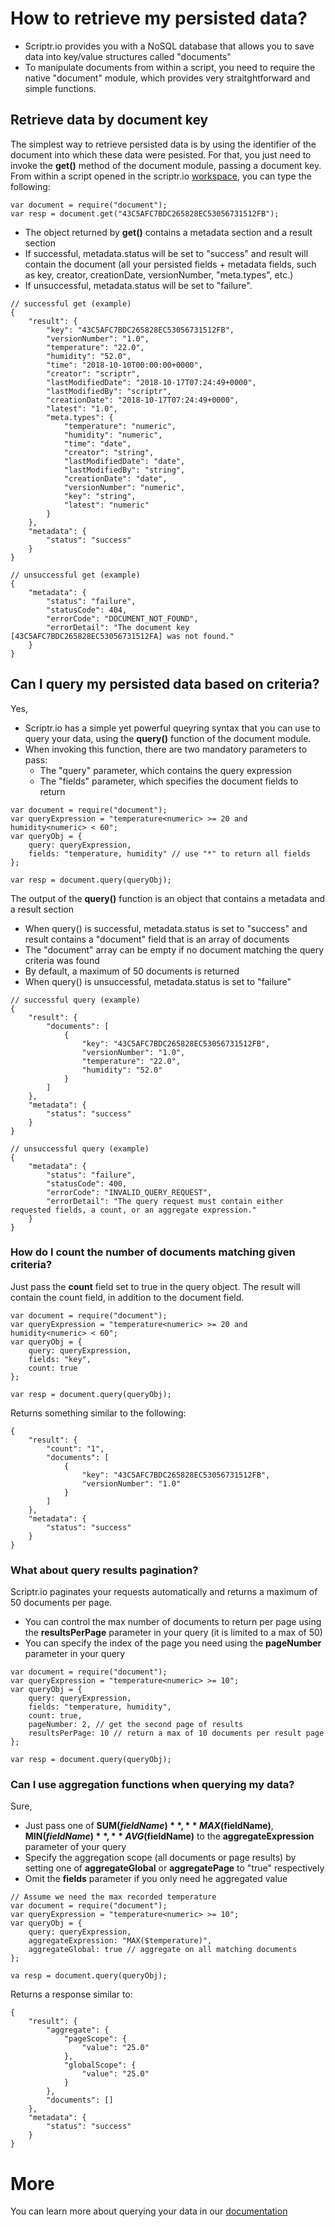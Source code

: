 # How to retrieve my persisted data?

- Scriptr.io provides you with a NoSQL database that allows you to save data into key/value structures called "documents"
- To manipulate documents from within a script, you need to require the native "document" module, which provides very straitghtforward and simple functions.

## Retrieve data by document key

The simplest way to retrieve persisted data is by using the identifier of the document into which these data were pesisted. For that, you just need to invoke the **get()** method of the document module, passing a document key.
From within a script opened in the scriptr.io [workspace](https://www.scriptr.io/workspace), you can type the following:

```
var document = require("document");
var resp = document.get("43C5AFC7BDC265828EC53056731512FB");
```
- The object returned by **get()** contains a metadata section and a result section
- If successful, metadata.status will be set to "success" and result will contain the document (all your persisted fields + metadata fields, such as key, creator, creationDate, versionNumber, "meta.types", etc.)
- If unsuccessful, metadata.status will be set to "failure".

```
// successful get (example)
{
	"result": {
		"key": "43C5AFC7BDC265828EC53056731512FB",
		"versionNumber": "1.0",
		"temperature": "22.0",
		"humidity": "52.0",
		"time": "2018-10-10T00:00:00+0000",
		"creator": "scriptr",
		"lastModifiedDate": "2018-10-17T07:24:49+0000",
		"lastModifiedBy": "scriptr",
		"creationDate": "2018-10-17T07:24:49+0000",
		"latest": "1.0",
		"meta.types": {
			"temperature": "numeric",
			"humidity": "numeric",
			"time": "date",
			"creator": "string",
			"lastModifiedDate": "date",
			"lastModifiedBy": "string",
			"creationDate": "date",
			"versionNumber": "numeric",
			"key": "string",
			"latest": "numeric"
		}
	},
	"metadata": {
		"status": "success"
	}
}

// unsuccessful get (example)
{
	"metadata": {
		"status": "failure",
		"statusCode": 404,
		"errorCode": "DOCUMENT_NOT_FOUND",
		"errorDetail": "The document key [43C5AFC7BDC265828EC53056731512FA] was not found."
	}
}
```

## Can I query my persisted data based on criteria?

Yes,
- Scriptr.io has a simple yet powerful queyring syntax that you can use to query your data, using the **query()** function of the document module.
- When invoking this function, there are two mandatory parameters to pass:
  - The "query" parameter, which contains the query expression
  - The "fields" parameter, which specifies the document fields to return

```
var document = require("document");
var queryExpression = "temperature<numeric> >= 20 and humidity<numeric> < 60";
var queryObj = {
    query: queryExpression,
    fields: "temperature, humidity" // use "*" to return all fields
};

var resp = document.query(queryObj);
```

The output of the **query()** function is an object that contains a metadata and a result section 
- When query() is successful, metadata.status is set to "success" and result contains a "document" field that is an array of documents
- The "document" array can be empty if no document matching the query criteria was found
- By default, a maximum of 50 documents is returned 
- When query() is unsuccessful, metadata.status is set to "failure"

```
// successful query (example)
{
	"result": {
		"documents": [
			{
				"key": "43C5AFC7BDC265828EC53056731512FB",
				"versionNumber": "1.0",
				"temperature": "22.0",
				"humidity": "52.0"
			}
		]
	},
	"metadata": {
		"status": "success"
	}
}

// unsuccessful query (example)
{
	"metadata": {
		"status": "failure",
		"statusCode": 400,
		"errorCode": "INVALID_QUERY_REQUEST",
		"errorDetail": "The query request must contain either requested fields, a count, or an aggregate expression."
	}
}

```

### How do I count the number of documents matching given criteria?

Just pass the **count** field set to true in the query object. The result will contain the count field, in addition to the document field.

```
var document = require("document"); 
var queryExpression = "temperature<numeric> >= 20 and humidity<numeric> < 60";
var queryObj = {
    query: queryExpression,
    fields: "key", 
    count: true
};

var resp = document.query(queryObj);
```
Returns something similar to the following: 
```
{
	"result": {
		"count": "1",
		"documents": [
			{
				"key": "43C5AFC7BDC265828EC53056731512FB",
				"versionNumber": "1.0"
			}
		]
	},
	"metadata": {
		"status": "success"
	}
}
```

### What about query results pagination?

Scriptr.io paginates your requests automatically and returns a maximum of 50 documents per page. 
- You can control the max number of documents to return per page using the **resultsPerPage** parameter in your query (it is limited to a max of 50)
- You can specify the index of the page you need using the **pageNumber** parameter in your query

```
var document = require("document"); 
var queryExpression = "temperature<numeric> >= 10";
var queryObj = {
    query: queryExpression,
    fields: "temperature, humidity", 
    count: true,
    pageNumber: 2, // get the second page of results
    resultsPerPage: 10 // return a max of 10 documents per result page
};

var resp = document.query(queryObj);
```

### Can I use aggregation functions when querying my data?

Sure,
- Just pass one of **SUM($fieldName)**, **MAX($fieldName)**, **MIN($fieldName)**, **AVG($fieldName)** to the **aggregateExpression** parameter of your query 
- Specify the aggregation scope (all documents or page results) by setting one of **aggregateGlobal** or **aggregatePage** to "true" respectively
- Omit the **fields** parameter if you only need he aggregated value

```
// Assume we need the max recorded temperature 
var document = require("document"); 
var queryExpression = "temperature<numeric> >= 10";
var queryObj = {
    query: queryExpression,
    aggregateExpression: "MAX($temperature)",
    aggregateGlobal: true // aggregate on all matching documents
};

va resp = document.query(queryObj);
```
Returns a response similar to:
```
{
	"result": {
		"aggregate": {
			"pageScope": {
				"value": "25.0"
			},
			"globalScope": {
				"value": "25.0"
			}
		},
		"documents": []
	},
	"metadata": {
		"status": "success"
	}
}
```

# More
You can learn more about querying your data in our [documentation](https://www.scriptr.io/documentation#documentation-query-documentquery)
